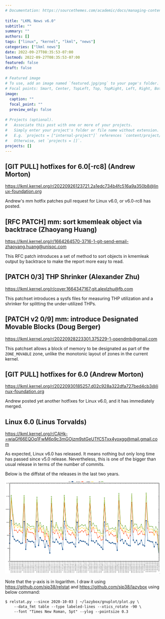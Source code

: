```yaml
---
# Documentation: https://sourcethemes.com/academic/docs/managing-content/

title: "LKML News v6.0"
subtitle: ""
summary: ""
authors: []
tags: ["linux", "kernel", "lkml", "news"]
categories: ["lkml news"]
date: 2022-09-27T08:35:53-07:00
lastmod: 2022-09-27T08:35:53-07:00
featured: false
draft: false

# Featured image
# To use, add an image named `featured.jpg/png` to your page's folder.
# Focal points: Smart, Center, TopLeft, Top, TopRight, Left, Right, BottomLeft, Bottom, BottomRight.
image:
  caption: ""
  focal_point: ""
  preview_only: false

# Projects (optional).
#   Associate this post with one or more of your projects.
#   Simply enter your project's folder or file name without extension.
#   E.g. `projects = ["internal-project"]` references `content/project/deep-learning/index.md`.
#   Otherwise, set `projects = []`.
projects: []
---
```


[GIT PULL] hotfixes for 6.0[-rc8] (Andrew Morton)
-------------------------------------------------

https://lkml.kernel.org/r/20220926123721.2a1edc734b4fc516a9a350b8@linux-foundation.org

Andrew's mm hotfix patches pull request for Linux v6.0, or v6.0-rc8 has posted.


[RFC PATCH] mm: sort kmemleak object via backtrace (Zhaoyang Huang)
-------------------------------------------------------------------

https://lkml.kernel.org/r/1664264570-3716-1-git-send-email-zhaoyang.huang@unisoc.com

This RFC patch introduces a set of method to sort objects in kmemleak output by
backtrace to make the report more easy to read.


[PATCH 0/3] THP Shrinker (Alexander Zhu)
----------------------------------------

https://lkml.kernel.org/r/cover.1664347167.git.alexlzhu@fb.com

This patchset introduces a sysfs files for measuring THP utilization and a
shrinker for splitting the under-utilized THPs.


[PATCH v2 0/9] mm: introduce Designated Movable Blocks (Doug Berger)
--------------------------------------------------------------------

https://lkml.kernel.org/r/20220928223301.375229-1-opendmb@gmail.com

This patchset allows a block of memory to be designated as part of the
`ZONE_MOVABLE` zone, unlike the monotonic layout of zones in the current
kernel.


[GIT PULL] hotfixes for 6.0 (Andrew Morton)
-------------------------------------------

https://lkml.kernel.org/r/20220930185257.d02c928a322dfa727bed4cb3@linux-foundation.org

Andrew posted yet another hotfixes for Linux v6.0, and it has immediately
merged.


Linux 6.0 (Linus Torvalds)
--------------------------

https://lkml.kernel.org/r/CAHk-=wiaGf66EQOq1FwM6p9c3mGOjzm9stGeUTfC5Txx4yoxgg@mail.gmail.com

As expected, Linux v6.0 has released.  It means nothing but only long time has
passed since v5.0 release.  Nevertheless, this is one of the bigger than usual
release in terms of the number of commits.

Below is the diffstat of the releases in the last two years.

![Kernel release stat](/img/kernel_release_stat/v5.9..v6.0.png)

Note that the y-axis is in logarithm.  I draw it using
https://github.com/sjp38/relstat and https://github.com/sjp38/lazybox using
below command:

    $ relstat.py --since 2020-10-03 | ~/lazybox/gnuplot/plot.py \
	    --data_fmt table --type labeled-lines --xtics_rotate -90 \
	    --font "Times New Roman, 5pt" --ylog --pointsize 0.3
